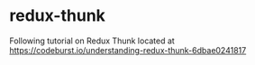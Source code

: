 # redux-thunk
Following tutorial on Redux Thunk located at https://codeburst.io/understanding-redux-thunk-6dbae0241817
